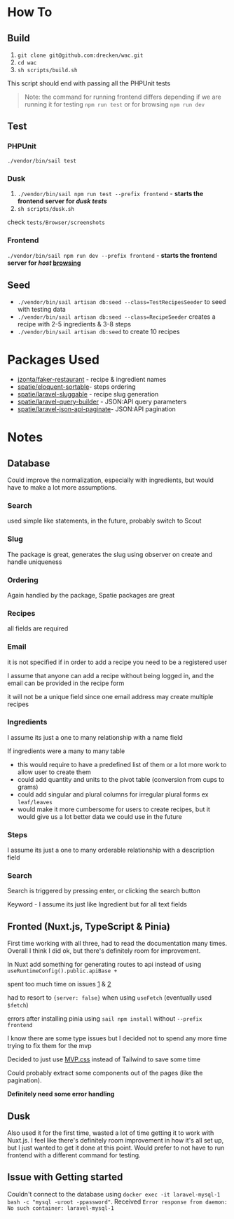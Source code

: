# How To

## Build

1. `git clone git@github.com:drecken/wac.git`
2. `cd wac`
3. `sh scripts/build.sh`

This script should end with passing all the PHPUnit tests

> Note: the command for running frontend differs depending if we are running it for testing `npm run test` or for
> browsing `npm run dev`

## Test

### PHPUnit

`./vendor/bin/sail test`

### Dusk

1. `./vendor/bin/sail npm run test --prefix frontend` - **starts the frontend server for _dusk tests_**
2. `sh scripts/dusk.sh`

check `tests/Browser/screenshots`

### Frontend

`./vendor/bin/sail npm run dev --prefix frontend` - **starts the frontend server
for _host_ [browsing](http://localhost:3000/recipes)**

## Seed

- `./vendor/bin/sail artisan db:seed --class=TestRecipesSeeder` to seed with testing data
- `./vendor/bin/sail artisan db:seed --class=RecipeSeeder` creates a recipe with 2-5 ingredients & 3-8 steps
- `./vendor/bin/sail artisan db:seed` to create 10 recipes

# Packages Used

- [jzonta/faker-restaurant](https://github.com/jzonta/FakerRestaurant) - recipe & ingredient names
- [spatie/eloquent-sortable](https://github.com/spatie/eloquent-sortable)- steps ordering
- [spatie/laravel-sluggable](https://github.com/spatie/laravel-sluggable) - recipe slug generation
- [spatie/laravel-query-builder](https://github.com/spatie/laravel-query-builder) - JSON:API query parameters
- [spatie/laravel-json-api-paginate](https://github.com/spatie/laravel-json-api-paginate)- JSON:API pagination

# Notes

## Database

Could improve the normalization, especially with ingredients, but would have to make a lot more assumptions.

### Search

used simple like statements, in the future, probably switch to Scout

### Slug

The package is great, generates the slug using observer on create and handle uniqueness

### Ordering

Again handled by the package, Spatie packages are great

### Recipes

all fields are required

### Email

it is not specified if in order to add a recipe you need to be a registered user

I assume that anyone can add a recipe without being logged in, and the email can be provided in the recipe form

it will not be a unique field since one email address may create multiple recipes

### Ingredients

I assume its just a one to many relationship with a name field

If ingredients were a many to many table

- this would require to have a predefined list of them or a lot more work to allow user to create them
- could add quantity and units to the pivot table (conversion from cups to grams)
- could add singular and plural columns for irregular plural forms ex `leaf/leaves`
- would make it more cumbersome for users to create recipes, but it would give us a lot better data we could use in the
  future

### Steps

I assume its just a one to many orderable relationship with a description field

### Search

Search is triggered by pressing enter, or clicking the search button

Keyword - I assume its just like Ingredient but for all text fields

## Fronted (Nuxt.js, TypeScript & Pinia)

First time working with all three, had to read the documentation many times. Overall I think I did ok, but there's
definitely room for improvement.

In Nuxt add something for generating routes to api instead of using `useRuntimeConfig().public.apiBase +`

spent too much time on
issues [1](https://github.com/unjs/ofetch/issues/156) & [2](https://github.com/nuxt/nuxt/issues/15031)

had to resort to `{server: false}` when using `useFetch` (eventually used `$fetch`)

errors after installing pinia using `sail npm install` without `--prefix frontend`

I know there are some type issues but I decided not to spend any more time trying to fix them for the mvp

Decided to just use [MVP.css](https://andybrewer.github.io/mvp/) instead of Tailwind to save some time

Could probably extract some components out of the pages (like the pagination).

**Definitely need some error handling**

## Dusk

Also used it for the first time, wasted a lot of time getting it to work with Nuxt.js. I feel like there's definitely
room improvement in how it's all set up, but I just wanted to get it done at this point. Would prefer to not have to run
frontend with a different command for testing.

## Issue with Getting started

Couldn't connect to the database using `docker exec -it laravel-mysql-1 bash -c "mysql -uroot -ppassword"`.
Received `Error response from daemon: No such container: laravel-mysql-1` 

